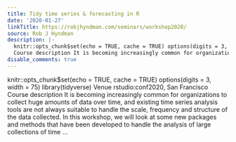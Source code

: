 ```yaml
---
title: Tidy time series & forecasting in R
date: '2020-01-27'
linkTitle: https://robjhyndman.com/seminars/workshop2020/
source: Rob J Hyndman
description: |-
  knitr::opts_chunk$set(echo = TRUE, cache = TRUE) options(digits = 3, width = 75) library(tidyverse) Venue rstudio:conf2020, San Francisco
  Course description It is becoming increasingly common for organizations to collect huge amounts of data over time, and existing time series analysis tools are not always suitable to handle the scale, frequency and structure of the data collected. In this workshop, we will look at some new packages and methods that have been developed to handle the analysis of large collections of time ...
disable_comments: true
---
```

knitr::opts_chunk$set(echo = TRUE, cache = TRUE) options(digits = 3, width = 75) library(tidyverse) Venue rstudio:conf2020, San Francisco
Course description It is becoming increasingly common for organizations to collect huge amounts of data over time, and existing time series analysis tools are not always suitable to handle the scale, frequency and structure of the data collected. In this workshop, we will look at some new packages and methods that have been developed to handle the analysis of large collections of time ...